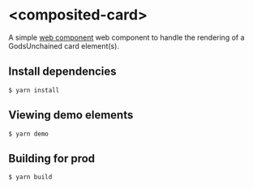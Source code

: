 # \<composited-card\>

A simple [web component](https://developer.mozilla.org/en-US/docs/Web/Web_Components) web component to handle the rendering of a GodsUnchained card element(s).

## Install dependencies

```
$ yarn install
```

## Viewing demo elements

```
$ yarn demo
```

## Building for prod

```
$ yarn build
```
